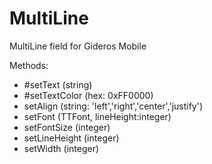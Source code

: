 # MultiLine
MultiLine field for Gideros Mobile

Methods:
- #setText (string)
- #setTextColor (hex: 0xFF0000)
- setAlign (string: 'left','right','center','justify')
- setFont (TTFont, lineHeight:integer)
- setFontSize (integer)
- setLineHeight (integer)
- setWidth (integer)
